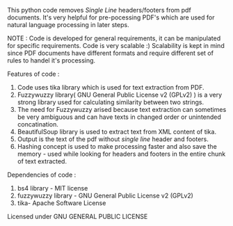 This python code removes *Single Line* headers/footers from pdf documents.
It's very helpful for pre-pocessing PDF's which are used for natural language processing in later steps.

NOTE : Code is developed for general requirements, it can be manipulated for specific requirements. Code is very scalable :) 
Scalability is kept in mind since PDF documents have different formats and require different set of rules to handel it's processing.

Features of code :

1. Code uses tika library which is used for text extraction from PDF. 
2. Fuzzywuzzy library( GNU General Public License v2 (GPLv2) ) is a very strong library used for calculating similarity between two strings. 
3. The need for Fuzzywuzzy arised because text extraction can sometimes be very ambiguous and can have texts in changed order or unintended concatination. 
3. BeautifulSoup library is used to extract text from XML content of tika. 
4. Output is the text of the pdf without *single line* header and footers.
5. Hashing concept is used to make processing faster and also save the memory - used while looking for headers and footers in the entire chunk of text extracted.

Dependencies of code :

1. bs4 library - MIT license
2. fuzzywuzzy library - GNU General Public License v2 (GPLv2)
3. tika- Apache Software License


Licensed under GNU GENERAL PUBLIC LICENSE